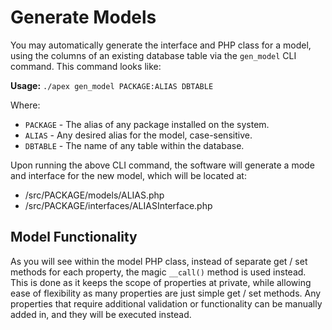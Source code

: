 
# Generate Models

You may automatically generate the interface and PHP class for a model, using the columns of an existing database 
table via the `gen_model` CLI command.  This command looks like:

**Usage:** `./apex gen_model PACKAGE:ALIAS DBTABLE`

Where:

- `PACKAGE` - The alias of any package installed on the system.
- `ALIAS` - Any desired alias for the model, case-sensitive.
- `DBTABLE` - The name of any table within the database.

Upon running the above CLI command, the software will generate a mode and interface for the new model, which will be located at:

- /src/PACKAGE/models/ALIAS.php
- /src/PACKAGE/interfaces/ALIASInterface.php

## Model Functionality

As you will see within the model PHP class, instead of separate get / set methods for each property, the 
magic `__call()` method is used instead.  This is done as it keeps the scope of properties at private, while allowing ease of flexibility as many properties are just 
simple get / set methods.  Any properties that require additional validation or functionality can be manually added in, and they will be executed instead.


